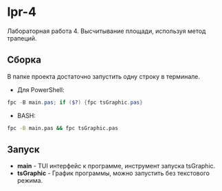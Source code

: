 # lpr-4
Лабораторная работа 4. Высчитывание площади, используя метод трапеций.

## Сборка
В папке проекта достаточно запустить одну строку в терминале.
- Для PowerShell:
```powershell
fpc -B main.pas; if ($?) {fpc tsGraphic.pas}
```
- BASH:
```bash
fpc -B main.pas && fpc tsGraphic.pas
```

## Запуск
- **main** - TUI интерфейс к программе, инструмент запуска tsGraphic.
- **tsGraphic** - График программы, можно запустить без текстового режима.
